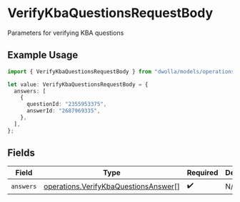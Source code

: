 # VerifyKbaQuestionsRequestBody

Parameters for verifying KBA questions

## Example Usage

```typescript
import { VerifyKbaQuestionsRequestBody } from "dwolla/models/operations";

let value: VerifyKbaQuestionsRequestBody = {
  answers: [
    {
      questionId: "2355953375",
      answerId: "2687969335",
    },
  ],
};
```

## Fields

| Field                                                                                        | Type                                                                                         | Required                                                                                     | Description                                                                                  |
| -------------------------------------------------------------------------------------------- | -------------------------------------------------------------------------------------------- | -------------------------------------------------------------------------------------------- | -------------------------------------------------------------------------------------------- |
| `answers`                                                                                    | [operations.VerifyKbaQuestionsAnswer](../../models/operations/verifykbaquestionsanswer.md)[] | :heavy_check_mark:                                                                           | N/A                                                                                          |